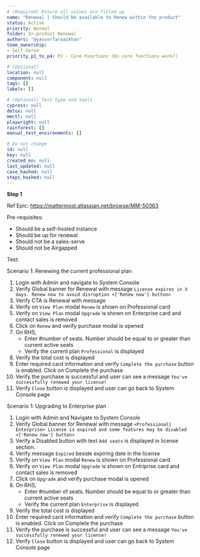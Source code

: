 ```yaml
---
# (Required) Ensure all values are filled up
name: "Renewal | Should be available to Renew within the product"
status: Active
priority: Normal
folder: In-product Renewal
authors: "@yasserfaraazkhan"
team_ownership: 
- Self-Serve
priority_p1_to_p4: P2 - Core Functions (Do core functions work?)

# (Optional)
location: null
component: null
tags: []
labels: []

# (Optional) Test type and tools
cypress: null
detox: null
mmctl: null
playwright: null
rainforest: []
manual_test_environments: []

# Do not change
id: null
key: null
created_on: null
last_updated: null
case_hashed: null
steps_hashed: null
---
```


**Step 1**

Ref Epic: <https://mattermost.atlassian.net/browse/MM-50363>

Pre-requisites:

- Should be a self-hosted instance
- Should be up for renewal
- Should not be a sales-serve
- Should not be Airgapped

Test:

Scenario 1: Renewing the current professional plan

1. Login with Admin and navigate to System Console
2. Verify Global banner for Renewal with message `License expires in X days. Renew now to avoid disruption <['Renew now'] button>`
3. Verify CTA is Renewal with message
4. Verify on `View Plan` modal `Renew` is shown on Professional card
5. Verify on `View Plan` modal `Upgrade` is shown on Enterprise card and contact sales is removed
6. Click on `Renew` and verify purchase modal is opened
7. On RHS,
   - Enter #number of seats. Number should be equal to or greater than current active seats
   - Verify the current plan `Professional` is displayed
8. Verify the total cost is displayed
9. Enter required card information and verify `Complete the purchase` button is enabled. Click on Complete the purchase
10. Verify the purchase is successful and user can see a message `You've successfully renewed your license!`
11. Verify `Close` button is displayed and user can go back to System Console page

Scenario 1: Upgrading to Enterprise plan

1. Login with Admin and Navigate to System Console
2. Verify Global banner for Renewal with message `<Professional| Enterprise> License is expired and some features may be disabled <['Renew now'] button>`
3. Verify a Disabled button with text `Add seats` is displayed in license section.
4. Verify message `Expired` beside expiring date in the license
5. Verify on `View Plan` modal `Renew` is shown on Professional card
6. Verify on `View Plan` modal `Upgrade` is shown on Entriprise card and contact sales is removed
7. Click on `Upgrade` and verify purchase modal is opened
8. On RHS,
   - Enter #number of seats. Number should be equal to or greater than current active seats
   - Verify the current plan `Enterprise` is displayed
9. Verify the total cost is displayed
10. Enter required card information and verify `Complete the purchase` button is enabled. Click on Complete the purchase
11. Verify the purchase is successful and user can see a message `You've successfully renewed your license!`
12. Verify `Close` button is displayed and user can go back to System Console page
